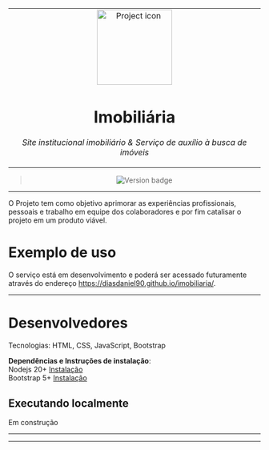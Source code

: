 <table align="center"><tr><td align="center" width="9999">

<img src="https://imgs.search.brave.com/0TVEXdOO4LGYU7Pw30blc2tqjEIPTOwXQ9cF0tbW8k8/rs:fit:500:0:0/g:ce/aHR0cHM6Ly9zdGF0/aWMudmVjdGVlenku/Y29tL3RpL2ZvdG9z/LWdyYXRpcy90Mi8y/MTkyNzg3OS12ZW5k/aWRvLXBhcmEtdmVu/ZGEtc2luYWwtaW1v/YmlsaWFyaW8tbmEt/ZnJlbnRlLWRhLWNh/c2Etbm92YS1mb3Rv/LmpwZw" align="center" width="150" alt="Project icon">

# Imobiliária

_Site institucional imobiliário_
_&_
_Serviço de auxílio à busca de imóveis_

</td></tr>

</table>

<div align="center">

> ![Version badge](https://img.shields.io/badge/version-0.0.1-silver.svg)

</div>

<hr />

O Projeto tem como objetivo aprimorar as experiências profissionais, pessoais e trabalho em equipe dos colaboradores e por fim catalisar o projeto em um produto viável.

# Exemplo de uso

O serviço está em desenvolvimento e poderá ser acessado futuramente através do endereço https://diasdaniel90.github.io/imobiliaria/.

<hr />

# Desenvolvedores

Tecnologias:
HTML, CSS, JavaScript, Bootstrap

**Dependências e Instruções de instalação**:<br>
Nodejs 20+ [Instalação](https://github.com/nodejs/node?tab=readme-ov-file#download)<br>
Bootstrap 5+ [Instalação](https://getbootstrap.com/docs/5.3/getting-started/download/)

## Executando localmente

Em construção

<hr />

<hr />

